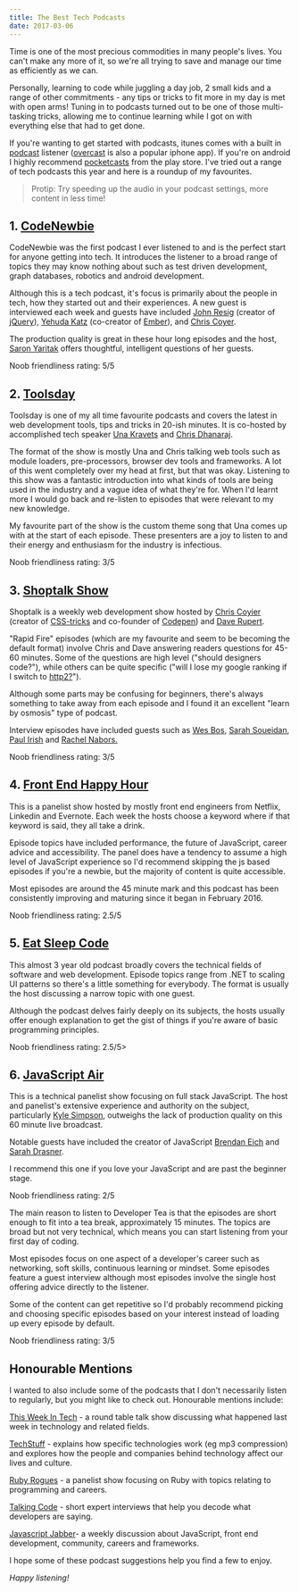 ```yaml
---
title: The Best Tech Podcasts
date: 2017-03-06
---
```


Time is one of the most precious&nbsp;commodities in many people's lives. You can't make any more of it, so we're all trying to save and manage our time as efficiently as we can.

Personally, learning to code while juggling a day job, 2 small kids and a range of other commitments - any tips or tricks to fit more in my day is met with open&nbsp;arms! Tuning in to podcasts turned out to be one of those multi-tasking tricks, allowing me to continue learning while I got on with everything else that had to get done.

If you're wanting to get started with podcasts, itunes comes with a built in <a href="https://itunes.apple.com/au/app/podcasts/id525463029?mt=8" >podcast</a> listener (<a href="https://overcast.fm/" >overcast</a> is also a popular iphone app). If you're on android I highly recommend <a href="https://play.pocketcasts.com/" >pocketcasts</a> from the play store.
I've tried out a range of tech podcasts this year and here is a roundup of my favourites.

>Protip: Try speeding up the audio in your podcast settings, more content in less time!

## 1. <a href="http://www.codenewbie.org/podcast" > CodeNewbie</a>
CodeNewbie was the first podcast I ever listened to and is the perfect start for anyone getting into tech. It introduces the listener to a broad range of topics they may know nothing about such as test driven development, graph databases, robotics and android development.

Although this is a tech podcast, it's focus is primarily about the people in tech, how they started out and their experiences. A new guest is interviewed each week and guests have included <a href="http://www.codenewbie.org/podcast/creating-jquery" >John Resig</a> (creator of <a href="https://jquery.com/" >jQuery</a>), <a href="http://www.codenewbie.org/podcast/creating-emberjs-part-i" >Yehuda Katz</a> (co-creator of <a href="http://emberjs.com/" >Ember</a>), and <a href="http://www.codenewbie.org/podcast/css-tricks" >Chris Coyer</a>.

The production quality is great in these hour long episodes and the host, <a href="https://twitter.com/saronyitbarek" >Saron Yaritak</a> offers thoughtful, intelligent questions of her guests.
<p class="accent">Noob friendliness rating: 5/5

## 2. <a href="http://www.toolsday.io/" >Toolsday </a>
Toolsday is one of my all time favourite podcasts and covers the latest in web development tools, tips and tricks in 20-ish minutes. It is co-hosted by accomplished tech speaker <a href="https://twitter.com/una" >Una Kravets</a> and <a href="https://twitter.com/chrisdhanaraj" >Chris Dhanaraj</a>.

The format of the show is mostly Una and Chris talking web tools such as module loaders, pre-processors, browser dev tools and frameworks. A lot of this went completely over my head at first, but that was okay. Listening to this show was a fantastic introduction into what kinds of tools are being used in the industry and a vague idea of what they're for. When I'd learnt more I would go back and re-listen to episodes that were relevant to my new knowledge.

My favourite part of the show is the custom theme song that Una comes up with at the start of each episode. These presenters are a joy to listen to and their energy and enthusiasm for the industry is infectious.
<p class="accent">Noob friendliness rating: 3/5</p>

## 3. <a href="http://shoptalkshow.com/" >Shoptalk Show</a>
Shoptalk is a weekly web development show hosted by <a href="https://twitter.com/chriscoyier" >Chris Coyier</a> (creator of <a href="https://css-tricks.com/" >CSS-tricks</a> and co-founder of <a href="http://codepen.io/" >Codepen</a>) and <a href=" https://twitter.com/davatron5000" >Dave Rupert</a>.

"Rapid Fire" episodes (which are my favourite and seem to be becoming the default format) involve Chris and Dave answering readers questions for 45-60 minutes. Some of the questions are high level ("should designers code?"), while others can be quite specific ("will I lose my google ranking if I switch to <a href="https://kinsta.com/learn/what-is-http2/" >http2?</a>").

Although some parts may be confusing for beginners, there's always something to take away from each episode and I found it an excellent "learn by osmosis" type of podcast.

Interview episodes have included guests such as <a href="https://twitter.com/wesbos" >Wes Bos</a>, <a href="https://twitter.com/SaraSoueidan" > Sarah Soueidan</a>, <a href="https://twitter.com/paul_irish" >Paul Irish</a> and <a href="https://twitter.com/rachelnabors" >Rachel Nabors</a><a href="https://twitter.com/SaraSoueidan" >.</a>
<p class="accent">Noob friendliness rating: 3/5</p>

## 4. <a class="podcast-list" href="http://frontendhappyhour.com/" >Front End Happy Hour</a>
This is a panelist show hosted by mostly front end engineers from Netflix, Linkedin and Evernote. Each week the hosts choose a keyword where if that keyword is said, they all take a drink.

Episode topics have included performance, the future of JavaScript, career advice and accessibility. The panel does have a tendency to assume a high level of JavaScript experience so I'd recommend skipping the js based episodes if you're a newbie, but the majority of content is quite accessible.

Most episodes are around the 45 minute mark and this podcast has been consistently improving and maturing since it began in February 2016.
<p class="accent">Noob friendliness rating: 2.5/5</p>


## 5. <a class="podcast-list" href="http://developer.telerik.com/community/eat-sleep-code/" >Eat Sleep Code</a>
This almost 3 year old podcast broadly covers the technical fields of software and web development. Episode topics range from .NET to scaling UI patterns so there's a little something for everybody. The format is usually the host discussing a narrow topic with one guest.

Although the podcast delves fairly deeply on its subjects, the hosts usually offer enough explanation to get the gist of things if you're aware of basic programming principles.
<p class="accent">Noob friendliness rating: 2.5/5></p>

## 6. <a class="podcast-list" href="https://javascriptair.com/" >JavaScript Air</a>
This is a technical panelist show focusing on full stack JavaScript. The host and panelist's extensive experience and authority on the subject, particularly <a href="https://www.amazon.com/Kyle-Simpson/e/B006MAHIQ6" >Kyle Simpson</a>, outweighs the lack of production quality on this 60 minute live broadcast.

Notable guests have included the creator of JavaScript <a href="https://javascriptair.com/episodes/2015-12-09/" >Brendan Eich</a> and <a href="https://twitter.com/sarah_edo" >Sarah Drasner</a>.

I recommend this one if you love your JavaScript and are past the beginner stage.
<p class="accent">Noob friendliness rating: 2/5</p>

The main reason to listen to Developer Tea is that the episodes are short enough to fit into a tea break, approximately 15 minutes. The topics are broad but not very technical, which means you can start listening from your first day of coding.

Most episodes focus on one aspect of a developer's career such as networking, soft skills, continuous learning or mindset. Some episodes feature a guest interview although most episodes involve the single host offering advice directly to the listener.

Some of the content can get repetitive so I'd probably recommend picking and choosing specific episodes based on your interest instead of loading up every episode by default.
<p class="accent">Noob friendliness rating: 3/5</p>

## Honourable Mentions
I wanted to also include some of the podcasts that I don't necessarily listen to regularly, but you might like to check out. Honourable mentions include:

<a class="podcast-list" href="https://twit.tv/shows/this-week-in-tech" > This Week In Tech</a> - a round table talk show discussing what happened last week in technology and related fields.

<a href="http://shows.howstuffworks.com/techstuff" >TechStuff</a> - explains how specific technologies work (eg mp3 compression) and explores how the people and companies behind technology affect our lives and culture.

<a class="podcast-list" href="https://devchat.tv/ruby-rogues" >Ruby Rogues</a> - a panelist show focusing on Ruby with topics relating to programming and careers.

<a href="http://talkingcode.com/" >Talking Code</a> - short expert interviews that help you decode what developers are saying.

<a href="https://devchat.tv/js-jabber" >Javascript Jabber</a>- a weekly discussion about JavaScript, front end development, community, careers and frameworks.


I hope some of these podcast suggestions help you find a few to enjoy.

_Happy listening!_